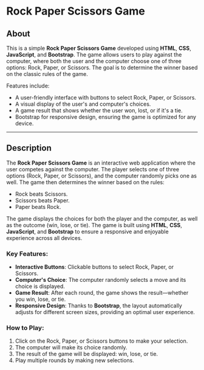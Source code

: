 # Rock Paper Scissors Game

## About

This is a simple **Rock Paper Scissors Game** developed using **HTML**, **CSS**, **JavaScript**, and **Bootstrap**. The game allows users to play against the computer, where both the user and the computer choose one of three options: Rock, Paper, or Scissors. The goal is to determine the winner based on the classic rules of the game.

Features include:
- A user-friendly interface with buttons to select Rock, Paper, or Scissors.
- A visual display of the user's and computer's choices.
- A game result that shows whether the user won, lost, or if it's a tie.
- Bootstrap for responsive design, ensuring the game is optimized for any device.

---

## Description

The **Rock Paper Scissors Game** is an interactive web application where the user competes against the computer. The player selects one of three options (Rock, Paper, or Scissors), and the computer randomly picks one as well. The game then determines the winner based on the rules:

- Rock beats Scissors.
- Scissors beats Paper.
- Paper beats Rock.

The game displays the choices for both the player and the computer, as well as the outcome (win, lose, or tie). The game is built using **HTML**, **CSS**, **JavaScript**, and **Bootstrap** to ensure a responsive and enjoyable experience across all devices.

### Key Features:
- **Interactive Buttons**: Clickable buttons to select Rock, Paper, or Scissors.
- **Computer's Choice**: The computer randomly selects a move and its choice is displayed.
- **Game Result**: After each round, the game shows the result—whether you win, lose, or tie.
- **Responsive Design**: Thanks to **Bootstrap**, the layout automatically adjusts for different screen sizes, providing an optimal user experience.

### How to Play:
1. Click on the Rock, Paper, or Scissors buttons to make your selection.
2. The computer will make its choice randomly.
3. The result of the game will be displayed: win, lose, or tie.
4. Play multiple rounds by making new selections.


